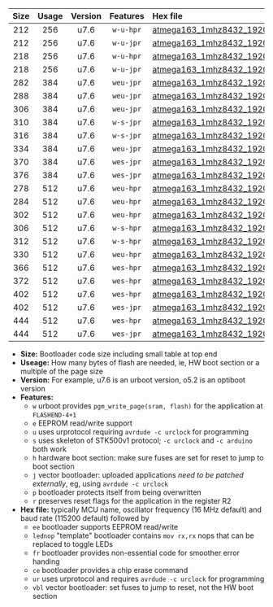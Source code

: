 |Size|Usage|Version|Features|Hex file|
|:-:|:-:|:-:|:-:|:--|
|212|256|u7.6|`w-u-hpr`|[atmega163_1mhz8432_19200bps_ur.hex](https://raw.githubusercontent.com/stefanrueger/urboot/main//atmega163_1mhz8432_19200bps_ur.hex)|
|212|256|u7.6|`w-u-jpr`|[atmega163_1mhz8432_19200bps_ur_vbl.hex](https://raw.githubusercontent.com/stefanrueger/urboot/main//atmega163_1mhz8432_19200bps_ur_vbl.hex)|
|218|256|u7.6|`w-u-hpr`|[atmega163_1mhz8432_19200bps_lednop_ur.hex](https://raw.githubusercontent.com/stefanrueger/urboot/main//atmega163_1mhz8432_19200bps_lednop_ur.hex)|
|218|256|u7.6|`w-u-jpr`|[atmega163_1mhz8432_19200bps_lednop_ur_vbl.hex](https://raw.githubusercontent.com/stefanrueger/urboot/main//atmega163_1mhz8432_19200bps_lednop_ur_vbl.hex)|
|282|384|u7.6|`weu-jpr`|[atmega163_1mhz8432_19200bps_ee_ur_vbl.hex](https://raw.githubusercontent.com/stefanrueger/urboot/main//atmega163_1mhz8432_19200bps_ee_ur_vbl.hex)|
|288|384|u7.6|`weu-jpr`|[atmega163_1mhz8432_19200bps_ee_lednop_ur_vbl.hex](https://raw.githubusercontent.com/stefanrueger/urboot/main//atmega163_1mhz8432_19200bps_ee_lednop_ur_vbl.hex)|
|306|384|u7.6|`weu-jpr`|[atmega163_1mhz8432_19200bps_ee_lednop_fr_ur_vbl.hex](https://raw.githubusercontent.com/stefanrueger/urboot/main//atmega163_1mhz8432_19200bps_ee_lednop_fr_ur_vbl.hex)|
|310|384|u7.6|`w-s-jpr`|[atmega163_1mhz8432_19200bps_vbl.hex](https://raw.githubusercontent.com/stefanrueger/urboot/main//atmega163_1mhz8432_19200bps_vbl.hex)|
|316|384|u7.6|`w-s-jpr`|[atmega163_1mhz8432_19200bps_lednop_vbl.hex](https://raw.githubusercontent.com/stefanrueger/urboot/main//atmega163_1mhz8432_19200bps_lednop_vbl.hex)|
|334|384|u7.6|`weu-jpr`|[atmega163_1mhz8432_19200bps_ee_lednop_fr_ce_ur_vbl.hex](https://raw.githubusercontent.com/stefanrueger/urboot/main//atmega163_1mhz8432_19200bps_ee_lednop_fr_ce_ur_vbl.hex)|
|370|384|u7.6|`wes-jpr`|[atmega163_1mhz8432_19200bps_ee_vbl.hex](https://raw.githubusercontent.com/stefanrueger/urboot/main//atmega163_1mhz8432_19200bps_ee_vbl.hex)|
|376|384|u7.6|`wes-jpr`|[atmega163_1mhz8432_19200bps_ee_lednop_vbl.hex](https://raw.githubusercontent.com/stefanrueger/urboot/main//atmega163_1mhz8432_19200bps_ee_lednop_vbl.hex)|
|278|512|u7.6|`weu-hpr`|[atmega163_1mhz8432_19200bps_ee_ur.hex](https://raw.githubusercontent.com/stefanrueger/urboot/main//atmega163_1mhz8432_19200bps_ee_ur.hex)|
|284|512|u7.6|`weu-hpr`|[atmega163_1mhz8432_19200bps_ee_lednop_ur.hex](https://raw.githubusercontent.com/stefanrueger/urboot/main//atmega163_1mhz8432_19200bps_ee_lednop_ur.hex)|
|302|512|u7.6|`weu-hpr`|[atmega163_1mhz8432_19200bps_ee_lednop_fr_ur.hex](https://raw.githubusercontent.com/stefanrueger/urboot/main//atmega163_1mhz8432_19200bps_ee_lednop_fr_ur.hex)|
|306|512|u7.6|`w-s-hpr`|[atmega163_1mhz8432_19200bps.hex](https://raw.githubusercontent.com/stefanrueger/urboot/main//atmega163_1mhz8432_19200bps.hex)|
|312|512|u7.6|`w-s-hpr`|[atmega163_1mhz8432_19200bps_lednop.hex](https://raw.githubusercontent.com/stefanrueger/urboot/main//atmega163_1mhz8432_19200bps_lednop.hex)|
|330|512|u7.6|`weu-hpr`|[atmega163_1mhz8432_19200bps_ee_lednop_fr_ce_ur.hex](https://raw.githubusercontent.com/stefanrueger/urboot/main//atmega163_1mhz8432_19200bps_ee_lednop_fr_ce_ur.hex)|
|366|512|u7.6|`wes-hpr`|[atmega163_1mhz8432_19200bps_ee.hex](https://raw.githubusercontent.com/stefanrueger/urboot/main//atmega163_1mhz8432_19200bps_ee.hex)|
|372|512|u7.6|`wes-hpr`|[atmega163_1mhz8432_19200bps_ee_lednop.hex](https://raw.githubusercontent.com/stefanrueger/urboot/main//atmega163_1mhz8432_19200bps_ee_lednop.hex)|
|402|512|u7.6|`wes-hpr`|[atmega163_1mhz8432_19200bps_ee_lednop_fr.hex](https://raw.githubusercontent.com/stefanrueger/urboot/main//atmega163_1mhz8432_19200bps_ee_lednop_fr.hex)|
|402|512|u7.6|`wes-jpr`|[atmega163_1mhz8432_19200bps_ee_lednop_fr_vbl.hex](https://raw.githubusercontent.com/stefanrueger/urboot/main//atmega163_1mhz8432_19200bps_ee_lednop_fr_vbl.hex)|
|444|512|u7.6|`wes-hpr`|[atmega163_1mhz8432_19200bps_ee_lednop_fr_ce.hex](https://raw.githubusercontent.com/stefanrueger/urboot/main//atmega163_1mhz8432_19200bps_ee_lednop_fr_ce.hex)|
|444|512|u7.6|`wes-jpr`|[atmega163_1mhz8432_19200bps_ee_lednop_fr_ce_vbl.hex](https://raw.githubusercontent.com/stefanrueger/urboot/main//atmega163_1mhz8432_19200bps_ee_lednop_fr_ce_vbl.hex)|

- **Size:** Bootloader code size including small table at top end
- **Useage:** How many bytes of flash are needed, ie, HW boot section or a multiple of the page size
- **Version:** For example, u7.6 is an urboot version, o5.2 is an optiboot version
- **Features:**
  + `w` urboot provides `pgm_write_page(sram, flash)` for the application at `FLASHEND-4+1`
  + `e` EEPROM read/write support
  + `u` uses urprotocol requiring `avrdude -c urclock` for programming
  + `s` uses skeleton of STK500v1 protocol; `-c urclock` and `-c arduino` both work
  + `h` hardware boot section: make sure fuses are set for reset to jump to boot section
  + `j` vector bootloader: uploaded applications *need to be patched externally*, eg, using `avrdude -c urclock`
  + `p` bootloader protects itself from being overwritten
  + `r` preserves reset flags for the application in the register R2
- **Hex file:** typically MCU name, oscillator frequency (16 MHz default) and baud rate (115200 default) followed by
  + `ee` bootloader supports EEPROM read/write
  + `lednop` "template" bootloader contains `mov rx,rx` nops that can be replaced to toggle LEDs
  + `fr` bootloader provides non-essential code for smoother error handing
  + `ce` bootloader provides a chip erase command
  + `ur` uses urprotocol and requires `avrdude -c urclock` for programming
  + `vbl` vector bootloader: set fuses to jump to reset, not the HW boot section
